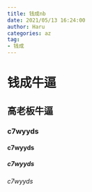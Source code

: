 ```yaml
---
title: 钱成nb
date: 2021/05/13 16:24:00
author: Haru
categories: az
tag:
- 钱成
---
```


# 钱成牛逼

## 高老板牛逼

### c7wyyds

#### c7wyyds

##### c7wyyds

###### c7wyyds